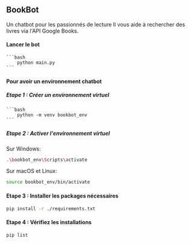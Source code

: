 ## BookBot

Un chatbot pour les passionnés de lecture
Il vous aide à rechercher des livres via l'API Google Books.

#### Lancer le bot
    ```bash
        python main.py
    ```
#### Pour avoir un environnement chatbot 

##### Etape 1 : Créer un environnement virtuel
    ```bash
        python -m venv bookbot_env
    ```

##### Etape 2 : Activer l'environnement virtuel
Sur Windows:
```bash
.\bookbot_env\Scripts\activate
```
Sur macOS et Linux:
```bash
source bookbot_env/bin/activate
```
#### Etape 3 : Installer les packages nécessaires
```bash
pip install -r ./requirements.txt
```
#### Etape 4 : Vérifiez les installations
```bash
pip list
```